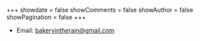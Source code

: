 +++
showdate = false
showComments = false
showAuthor = false
showPagination = false
+++
- Email: bakeryintherain@gmail.com